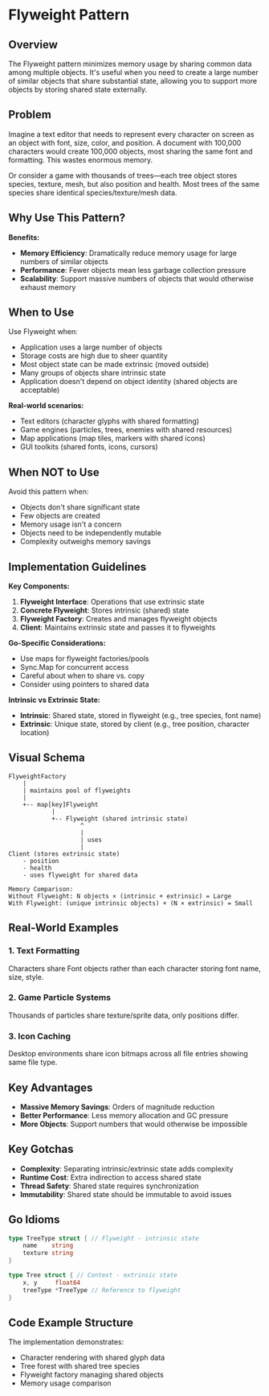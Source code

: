 # Flyweight Pattern

## Overview
The Flyweight pattern minimizes memory usage by sharing common data among multiple objects. It's useful when you need to create a large number of similar objects that share substantial state, allowing you to support more objects by storing shared state externally.

## Problem
Imagine a text editor that needs to represent every character on screen as an object with font, size, color, and position. A document with 100,000 characters would create 100,000 objects, most sharing the same font and formatting. This wastes enormous memory.

Or consider a game with thousands of trees—each tree object stores species, texture, mesh, but also position and health. Most trees of the same species share identical species/texture/mesh data.

## Why Use This Pattern?

**Benefits:**
- **Memory Efficiency**: Dramatically reduce memory usage for large numbers of similar objects
- **Performance**: Fewer objects mean less garbage collection pressure
- **Scalability**: Support massive numbers of objects that would otherwise exhaust memory

## When to Use

Use Flyweight when:
- Application uses a large number of objects
- Storage costs are high due to sheer quantity
- Most object state can be made extrinsic (moved outside)
- Many groups of objects share intrinsic state
- Application doesn't depend on object identity (shared objects are acceptable)

**Real-world scenarios:**
- Text editors (character glyphs with shared formatting)
- Game engines (particles, trees, enemies with shared resources)
- Map applications (map tiles, markers with shared icons)
- GUI toolkits (shared fonts, icons, cursors)

## When NOT to Use

Avoid this pattern when:
- Objects don't share significant state
- Few objects are created
- Memory usage isn't a concern
- Objects need to be independently mutable
- Complexity outweighs memory savings

## Implementation Guidelines

**Key Components:**
1. **Flyweight Interface**: Operations that use extrinsic state
2. **Concrete Flyweight**: Stores intrinsic (shared) state
3. **Flyweight Factory**: Creates and manages flyweight objects
4. **Client**: Maintains extrinsic state and passes it to flyweights

**Go-Specific Considerations:**
- Use maps for flyweight factories/pools
- Sync.Map for concurrent access
- Careful about when to share vs. copy
- Consider using pointers to shared data

**Intrinsic vs Extrinsic State:**
- **Intrinsic**: Shared state, stored in flyweight (e.g., tree species, font name)
- **Extrinsic**: Unique state, stored by client (e.g., tree position, character location)

## Visual Schema

```
FlyweightFactory
    |
    | maintains pool of flyweights
    |
    +-- map[key]Flyweight
            |
            +-- Flyweight (shared intrinsic state)
                    ^
                    |
                    | uses
                    |
Client (stores extrinsic state)
    - position
    - health
    - uses flyweight for shared data

Memory Comparison:
Without Flyweight: N objects × (intrinsic + extrinsic) = Large
With Flyweight: (unique intrinsic objects) + (N × extrinsic) = Small
```

## Real-World Examples

### 1. Text Formatting
Characters share Font objects rather than each character storing font name, size, style.

### 2. Game Particle Systems
Thousands of particles share texture/sprite data, only positions differ.

### 3. Icon Caching
Desktop environments share icon bitmaps across all file entries showing same file type.

## Key Advantages

- **Massive Memory Savings**: Orders of magnitude reduction
- **Better Performance**: Less memory allocation and GC pressure
- **More Objects**: Support numbers that would otherwise be impossible

## Key Gotchas

- **Complexity**: Separating intrinsic/extrinsic state adds complexity
- **Runtime Cost**: Extra indirection to access shared state
- **Thread Safety**: Shared state requires synchronization
- **Immutability**: Shared state should be immutable to avoid issues

## Go Idioms

```go
type TreeType struct { // Flyweight - intrinsic state
    name    string
    texture string
}

type Tree struct { // Context - extrinsic state
    x, y     float64
    treeType *TreeType // Reference to flyweight
}
```

## Code Example Structure

The implementation demonstrates:
- Character rendering with shared glyph data
- Tree forest with shared tree species
- Flyweight factory managing shared objects
- Memory usage comparison
